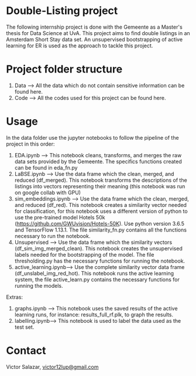 # Double-Listing project 

The following internship project is done with the Gemeente as a Master's thesis for Data Science at UvA. This project aims to find double listings in an Amsterdam Short Stay data set. An unsupervised bootstrapping of active learning for ER is used as the approach to tackle this project.

# Project folder structure
1. Data --> All the data which do not contain sensitive information can be found here.
2. Code --> All the codes used for this project can be found here.

# Usage 
In the data folder use the jupyter notebooks to follow the pipeline of the project in this order:

1. EDA.ipynb            --> This notebook cleans, transforms, and merges the raw data sets provided by the Gemeente. The specifics functions created can be found in eda_fn.py
2. LaBSE.ipynb          --> Use the data frame which the clean, merged, and reduced (df_merged). This notebook transforms the descriptions of the listings into vectors representing their meaning (this notebook was run on google collab with GPU) 
3. sim_embeddings.ipynb --> Use the data frame which the clean, merged, and reduced (df_red). This notebook creates a similarity vector needed for classification, for this notebook uses a different version of python to use the pre-trained model Hotels 50k (https://github.com/GWUvision/Hotels-50K). Use python version 3.6.5 and TensorFlow 1.13.1. The file similarity_fn.py contains all the functions necessary to run the notebook.
4. Unsupervised         --> Use the data frame which the similarity vectors (df_sim_img_merged_clean). This notebook creates the unsupervised labels needed for the bootstrapping of the model. The file thresholding.py has the necessary functions for running the notebook.
5. active_learning.ipynb--> Use the complete similarity vector data frame (df_unslabel_img_red_hot). This notebook runs the active learning system, the file active_learn.py contains the necessary functions for running the models.

Extras:
1. graphs.ipynb   --> This notebook uses the saved results of the active learning runs, for instance: results_full_rf.plk, to graph the results.
2. labelling.ipynb--> This notebook is used to label the data used as the test set.


# Contact

Victor Salazar, victor12lup@gmail.com

